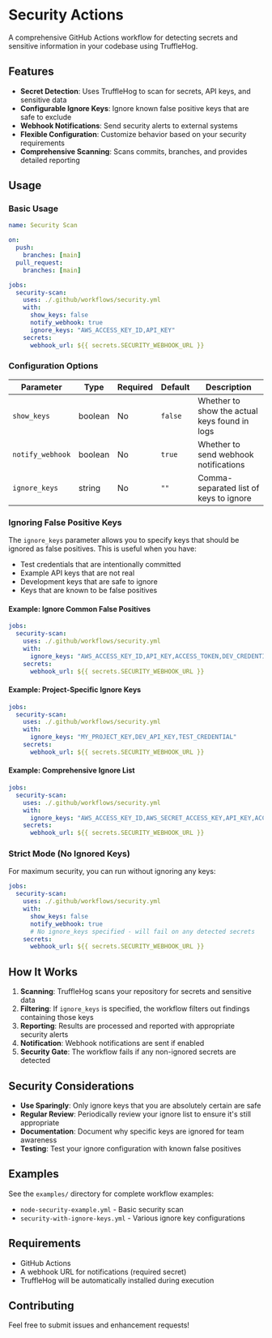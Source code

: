 # Security Actions

A comprehensive GitHub Actions workflow for detecting secrets and sensitive information in your codebase using TruffleHog.

## Features

- **Secret Detection**: Uses TruffleHog to scan for secrets, API keys, and sensitive data
- **Configurable Ignore Keys**: Ignore known false positive keys that are safe to exclude
- **Webhook Notifications**: Send security alerts to external systems
- **Flexible Configuration**: Customize behavior based on your security requirements
- **Comprehensive Scanning**: Scans commits, branches, and provides detailed reporting

## Usage

### Basic Usage

```yaml
name: Security Scan

on:
  push:
    branches: [main]
  pull_request:
    branches: [main]

jobs:
  security-scan:
    uses: ./.github/workflows/security.yml
    with:
      show_keys: false
      notify_webhook: true
      ignore_keys: "AWS_ACCESS_KEY_ID,API_KEY"
    secrets:
      webhook_url: ${{ secrets.SECURITY_WEBHOOK_URL }}
```

### Configuration Options

| Parameter        | Type    | Required | Default | Description                                   |
| ---------------- | ------- | -------- | ------- | --------------------------------------------- |
| `show_keys`      | boolean | No       | `false` | Whether to show the actual keys found in logs |
| `notify_webhook` | boolean | No       | `true`  | Whether to send webhook notifications         |
| `ignore_keys`    | string  | No       | `""`    | Comma-separated list of keys to ignore        |

### Ignoring False Positive Keys

The `ignore_keys` parameter allows you to specify keys that should be ignored as false positives. This is useful when you have:

- Test credentials that are intentionally committed
- Example API keys that are not real
- Development keys that are safe to ignore
- Keys that are known to be false positives

#### Example: Ignore Common False Positives

```yaml
jobs:
  security-scan:
    uses: ./.github/workflows/security.yml
    with:
      ignore_keys: "AWS_ACCESS_KEY_ID,API_KEY,ACCESS_TOKEN,DEV_CREDENTIAL"
    secrets:
      webhook_url: ${{ secrets.SECURITY_WEBHOOK_URL }}
```

#### Example: Project-Specific Ignore Keys

```yaml
jobs:
  security-scan:
    uses: ./.github/workflows/security.yml
    with:
      ignore_keys: "MY_PROJECT_KEY,DEV_API_KEY,TEST_CREDENTIAL"
    secrets:
      webhook_url: ${{ secrets.SECURITY_WEBHOOK_URL }}
```

#### Example: Comprehensive Ignore List

```yaml
jobs:
  security-scan:
    uses: ./.github/workflows/security.yml
    with:
      ignore_keys: "AWS_ACCESS_KEY_ID,AWS_SECRET_ACCESS_KEY,API_KEY,ACCESS_TOKEN,BEARER_TOKEN,JWT_SECRET,PRIVATE_KEY"
    secrets:
      webhook_url: ${{ secrets.SECURITY_WEBHOOK_URL }}
```

### Strict Mode (No Ignored Keys)

For maximum security, you can run without ignoring any keys:

```yaml
jobs:
  security-scan:
    uses: ./.github/workflows/security.yml
    with:
      show_keys: false
      notify_webhook: true
      # No ignore_keys specified - will fail on any detected secrets
    secrets:
      webhook_url: ${{ secrets.SECURITY_WEBHOOK_URL }}
```

## How It Works

1. **Scanning**: TruffleHog scans your repository for secrets and sensitive data
2. **Filtering**: If `ignore_keys` is specified, the workflow filters out findings containing those keys
3. **Reporting**: Results are processed and reported with appropriate security alerts
4. **Notification**: Webhook notifications are sent if enabled
5. **Security Gate**: The workflow fails if any non-ignored secrets are detected

## Security Considerations

- **Use Sparingly**: Only ignore keys that you are absolutely certain are safe
- **Regular Review**: Periodically review your ignore list to ensure it's still appropriate
- **Documentation**: Document why specific keys are ignored for team awareness
- **Testing**: Test your ignore configuration with known false positives

## Examples

See the `examples/` directory for complete workflow examples:

- `node-security-example.yml` - Basic security scan
- `security-with-ignore-keys.yml` - Various ignore key configurations

## Requirements

- GitHub Actions
- A webhook URL for notifications (required secret)
- TruffleHog will be automatically installed during execution

## Contributing

Feel free to submit issues and enhancement requests!
